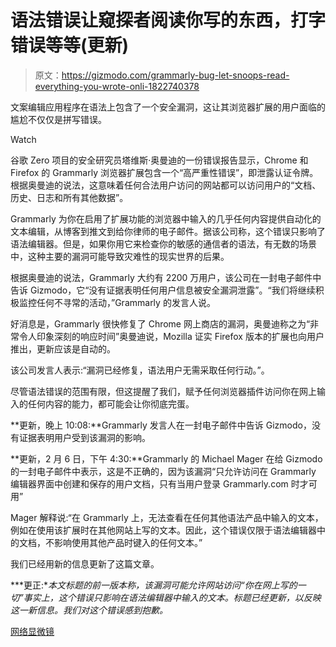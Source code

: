 # 语法错误让窥探者阅读你写的东西，打字错误等等(更新)

> 原文：<https://gizmodo.com/grammarly-bug-let-snoops-read-everything-you-wrote-onli-1822740378>

文案编辑应用程序在语法上包含了一个安全漏洞，这让其浏览器扩展的用户面临的尴尬不仅仅是拼写错误。

Watch

谷歌 Zero 项目的安全研究员塔维斯·奥曼迪的一份错误报告显示，Chrome 和 Firefox 的 Grammarly 浏览器扩展包含一个“高严重性错误”，即泄露认证令牌。根据奥曼迪的说法，这意味着任何合法用户访问的网站都可以访问用户的“文档、历史、日志和所有其他数据”。

Grammarly 为你在启用了扩展功能的浏览器中输入的几乎任何内容提供自动化的文本编辑，从博客到推文到给你律师的电子邮件。据该公司称，这个错误只影响了语法编辑器。但是，如果你用它来检查你的敏感的通信者的语法，有无数的场景中，这种主要的漏洞可能导致灾难性的现实世界的后果。

根据奥曼迪的说法，Grammarly 大约有 2200 万用户，该公司在一封电子邮件中告诉 Gizmodo，它“没有证据表明任何用户信息被安全漏洞泄露”。“我们将继续积极监控任何不寻常的活动，”Grammarly 的发言人说。

好消息是，Grammarly 很快修复了 Chrome 网上商店的漏洞，奥曼迪称之为“非常令人印象深刻的响应时间”奥曼迪说，Mozilla 证实 Firefox 版本的扩展也向用户推出，更新应该是自动的。

该公司发言人表示:“漏洞已经修复，语法用户无需采取任何行动。”。

尽管语法错误的范围有限，但这提醒了我们，赋予任何浏览器插件访问你在网上输入的任何内容的能力，都可能会让你彻底完蛋。

**更新，晚上 10:08:**Grammarly 发言人在一封电子邮件中告诉 Gizmodo，没有证据表明用户受到该漏洞的影响。

**更新，2 月 6 日，下午 4:30:**Grammarly 的 Michael Mager 在给 Gizmodo 的一封电子邮件中表示，这是不正确的，因为该漏洞“只允许访问在 Grammarly 编辑器界面中创建和保存的用户文档，只有当用户登录 Grammarly.com 时才可用”

Mager 解释说:“在 Grammarly 上，无法查看在任何其他语法产品中输入的文本，例如在使用该扩展时在其他网站上写的文本。因此，这个错误仅限于语法编辑器中的文档，不影响使用其他产品时键入的任何文本。”

我们已经用新的信息更新了这篇文章。

***更正:**本文标题的前一版本称，该漏洞可能允许网站访问“你在网上写的一切”事实上，这个错误只影响在语法编辑器中输入的文本。标题已经更新，以反映这一新信息。我们对这个错误感到抱歉。*

[网络显微镜](https://www.cyberscoop.com/bug-in-grammarly-browser-extension-exposes-virtually-everything-a-user-ever-writes/)
